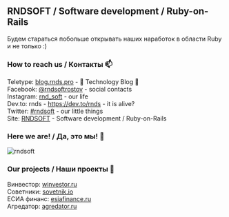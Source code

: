 ## RNDSOFT / Software development / Ruby-on-Rails

Будем стараться побольше открывать наших наработок в области Ruby и не только :)

### How to reach us / Контакты 📫

Teletype: [blog.rnds.pro](https://blog.rnds.pro/?utm_source=github&utm_medium=post&utm_campaign=main) - 💪 Technology Blog 💪 <br>
Facebook: [@rndsoftrostov](https://www.facebook.com/rndsoftrostov/) - social contacts <br>
Instagram: [rnd_soft](https://www.instagram.com/rnd_soft/) - our life <br>
Dev.to: rnds - https://dev.to/rnds - it is alive? <br>
Twitter: [#rndsoft](https://twitter.com/hashtag/RNDSOFT?src=hashtag_click) - our little things <br>
Site: [RNDSOFT](https://rnds.pro/?utm_source=github&utm_medium=post&utm_campaign=main) -  Software development / Ruby-on-Rails

### Here we are! / Да, это мы! 🙌

![rndsoft](https://user-images.githubusercontent.com/1270997/138438013-8aa61cb2-d290-497c-9016-317ac7f6dae4.jpg)

### Our projects / Наши проекты 🥇

Винвестор: [winvestor.ru](https://winvestor.ru/?utm_source=github&utm_medium=post&utm_campaign=main) <br>
Советники: [sovetnik.io](https://sovetnik.io/?utm_source=github&utm_medium=post&utm_campaign=main) <br>
ЕСИА финанс: [esiafinance.ru](https://esiafinance.ru/?utm_source=github&utm_medium=post&utm_campaign=main) <br>
Агредатор: [agredator.ru](https://docs.agredator.ru/?utm_source=github&utm_medium=post&utm_campaign=main) <br>
